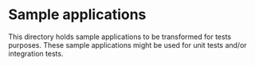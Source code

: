 # Sample applications

This directory holds sample applications to be transformed for tests purposes. These sample applications might be used for unit tests and/or integration tests.
